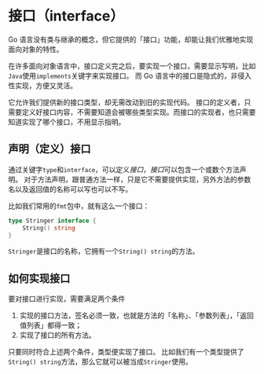 # 接口（interface）

Go 语言没有类与继承的概念，但它提供的「接口」功能，却能让我们优雅地实现面向对象的特性。

在许多面向对象语言中，接口定义完之后，要实现一个接口，需要显示写明，比如`Java`使用`implements`关键字来实现接口。
而 Go 语言中的接口是隐式的，非侵入性实现，方便又灵活。

它允许我们提供新的接口类型，却无需改动到旧的实现代码。
接口的定义者，只需要定义好接口内容，不需要知道会被哪些类型实现。而接口的实现者，也只需要知道实现了哪个接口，不用显示指明。

## 声明（定义）接口

通过关键字`type`和`interface`，可以定义*接口*，*接口*可以包含一个或数个方法声明。
对于方法声明，跟普通方法一样，只是它不需要提供实现，另外方法的参数名以及返回值的名称可以写也可以不写。

比如我们常用的`fmt`包中，就有这么一个接口：

```Go
type Stringer interface {
	String() string
}
```

`Stringer`是接口的名称，它拥有一个`String() string`的方法。

## 如何实现接口

要对接口进行实现，需要满足两个条件

1. 实现的接口方法，签名必须一致，也就是方法的「名称」、「参数列表」，「返回值列表」都得一致；
2. 实现了接口的所有方法。

只要同时符合上述两个条件，类型便实现了接口。
比如我们有一个类型提供了`String() string`方法，那么它就可以被当成`Stringer`使用。

